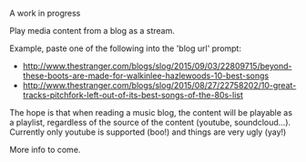 
A work in progress

Play media content from a blog as a stream.

Example, paste one of the following into the 'blog url' prompt:
* http://www.thestranger.com/blogs/slog/2015/09/03/22809715/beyond-these-boots-are-made-for-walkinlee-hazlewoods-10-best-songs
* http://www.thestranger.com/blogs/slog/2015/08/27/22758202/10-great-tracks-pitchfork-left-out-of-its-best-songs-of-the-80s-list

The hope is that when reading a music blog, the content will be playable as a playlist,
regardless of the source of the content (youtube, soundcloud...).  Currently
only youtube is supported (boo!) and things are very ugly (yay!)

More info to come.
